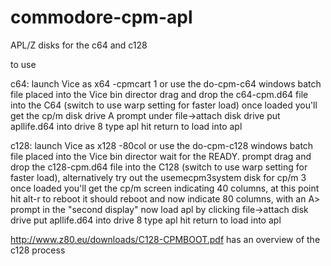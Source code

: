 # commodore-cpm-apl
APL/Z disks for the c64 and c128

to use

c64: launch Vice as    x64 -cpmcart 1   or use the do-cpm-c64 windows batch file placed into the Vice bin director
drag and drop the c64-cpm.d64 file into the C64  (switch to use warp setting for faster load)
once loaded you'll get the cp/m disk drive A prompt
under file->attach disk drive  put apllife.d64 into drive 8
type  apl  hit return to load into apl

c128: launch Vice as   x128  -80col   or use the do-cpm-c128 windows batch file placed into the Vice bin director
wait for the READY. prompt
drag and drop the c128-cpm.d64 file into the C128  (switch to use warp setting for faster load), alternatively try out the usemecpm3system disk for cp/m 3 
once loaded you'll get the cp/m screen indicating 40 columns, at this point hit alt-r to reboot
it should reboot and now indicate 80 columns, with an A> prompt in the "second display"
now load apl by clicking file->attach disk drive  put apllife.d64 into drive 8
type  apl  hit return to load into apl


http://www.z80.eu/downloads/C128-CPMBOOT.pdf has an overview of the c128 process
